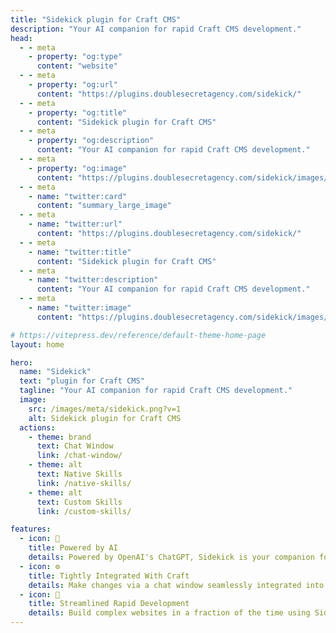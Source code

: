 ```yaml
---
title: "Sidekick plugin for Craft CMS"
description: "Your AI companion for rapid Craft CMS development."
head:
  - - meta
    - property: "og:type"
      content: "website"
  - - meta
    - property: "og:url"
      content: "https://plugins.doublesecretagency.com/sidekick/"
  - - meta
    - property: "og:title"
      content: "Sidekick plugin for Craft CMS"
  - - meta
    - property: "og:description"
      content: "Your AI companion for rapid Craft CMS development."
  - - meta
    - property: "og:image"
      content: "https://plugins.doublesecretagency.com/sidekick/images/meta/sidekick.png?v=1"
  - - meta
    - name: "twitter:card"
      content: "summary_large_image"
  - - meta
    - name: "twitter:url"
      content: "https://plugins.doublesecretagency.com/sidekick/"
  - - meta
    - name: "twitter:title"
      content: "Sidekick plugin for Craft CMS"
  - - meta
    - name: "twitter:description"
      content: "Your AI companion for rapid Craft CMS development."
  - - meta
    - name: "twitter:image"
      content: "https://plugins.doublesecretagency.com/sidekick/images/meta/sidekick.png?v=1"

# https://vitepress.dev/reference/default-theme-home-page
layout: home

hero:
  name: "Sidekick"
  text: "plugin for Craft CMS"
  tagline: "Your AI companion for rapid Craft CMS development."
  image:
    src: /images/meta/sidekick.png?v=1
    alt: Sidekick plugin for Craft CMS
  actions:
    - theme: brand
      text: Chat Window
      link: /chat-window/
    - theme: alt
      text: Native Skills
      link: /native-skills/
    - theme: alt
      text: Custom Skills
      link: /custom-skills/

features:
  - icon: 🤖
    title: Powered by AI
    details: Powered by OpenAI's ChatGPT, Sidekick is your companion for Craft CMS development.
  - icon: ⚙️
    title: Tightly Integrated With Craft
    details: Make changes via a chat window seamlessly integrated into the Craft control panel.
  - icon: 🚀
    title: Streamlined Rapid Development
    details: Build complex websites in a fraction of the time using Sidekick's super powers.
---
```

